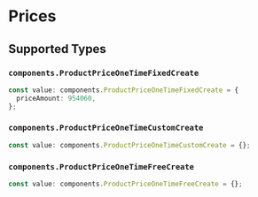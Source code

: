 # Prices


## Supported Types

### `components.ProductPriceOneTimeFixedCreate`

```typescript
const value: components.ProductPriceOneTimeFixedCreate = {
  priceAmount: 954060,
};
```

### `components.ProductPriceOneTimeCustomCreate`

```typescript
const value: components.ProductPriceOneTimeCustomCreate = {};
```

### `components.ProductPriceOneTimeFreeCreate`

```typescript
const value: components.ProductPriceOneTimeFreeCreate = {};
```

